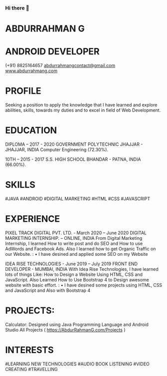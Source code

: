 ### Hi there 👋

<!--
**AbdurRahmanG/AbdurRahmanG** is a ✨ _special_ ✨ repository because its `README.md` (this file) appears on your GitHub profile.

Here are some ideas to get you started:

- 🔭 I’m currently working on ...
- 🌱 I’m currently learning Android with Java and Kotlin
- 👯 I’m looking to collaborate on ...
- 🤔 I’m looking for help with ...
- 💬 Ask me about ...
- 📫 How to reach me: +91 8825164657 or AbdurRahmanGContact@gmail.com
- 😄 Pronouns: ...
- ⚡ Fun fact: ...
-->


# ABDURRAHMAN G

# ANDROID DEVELOPER

(+91) 8825164657
abdurrahmangcontact@gmail.com
www.abdurrahmang.com


# PROFILE
Seeking a position to apply the knowledge that I have learned and explore abilities, skills, towards my duties and to excel in field of Web Development.


# EDUCATION
DIPLOMA – 2017 - 2020
GOVERNMENT POLYTECHNIC JHAJJAR - JHAJJAR, INDIA
Computer Engineering (72.30%).

10TH – 2015 - 2017
S.S. HIGH SCHOOL BHANDAR - PATNA, INDIA
(66.00%).


# SKILLS
#JAVA
#ANDROID
#DIGITAL MARKETING
#HTML
#CSS
#JAVASCRIPT


# EXPERIENCE

PIXEL TRACK DIGITAL PVT. LTD.  - March 2020 – June 2020
DIGITAL MARKETING INTERNSHIP.  – ONLINE, INDIA
From Digital Marketing Internship, I learned How to write post and do SEO and How to use AdWords and Facebook Ads. Also I learned how to get Organic Traffic on our Website. :
•	I have desined and applied some SEO on my Website

IDEA RISE TECHNOLOGIES - June 2019 – July 2019
FRONT END DEVELOPER - MUMBAI, INDIA
With Idea Rise Technologies, I have learned lots of things Like: How to Design a Website Using HTML, CSS and JavaScript. Also Learned How to Use Bootstrap 4 to Design awesome website with basic effort. :
•	I have desined some projects using HTML, CSS and JavaScript and Also with Bootstrap 4


# PROJECTS:
Calculator: Designed using Java Programming Language and Android Studio
All Projects ( https://AbdurRahmanG.com/Projects )


# INTERESTS

#LEARNING NEW TECHNOLOGIES
#AUDIO BOOK LISTENING
#VIDEO CREATING
#TRAVELLING



